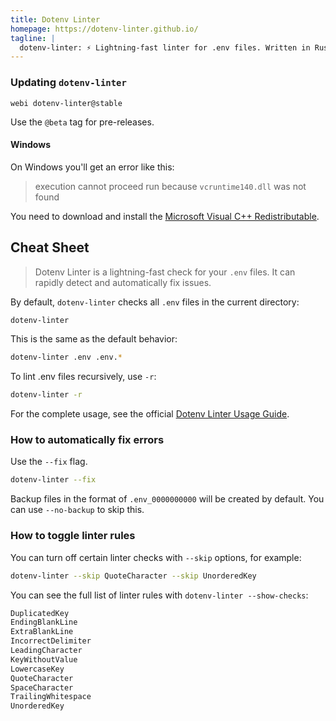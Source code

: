 ```yaml
---
title: Dotenv Linter
homepage: https://dotenv-linter.github.io/
tagline: |
  dotenv-linter: ⚡️ Lightning-fast linter for .env files. Written in Rust 🦀
---
```


### Updating `dotenv-linter`

`webi dotenv-linter@stable`

Use the `@beta` tag for pre-releases.

#### Windows

On Windows you'll get an error like this:

> execution cannot proceed run because `vcruntime140.dll` was not found

You need to download and install the
[Microsoft Visual C++ Redistributable](https://support.microsoft.com/en-us/help/2977003/the-latest-supported-visual-c-downloads).

## Cheat Sheet

> Dotenv Linter is a lightning-fast check for your `.env` files. It can rapidly
> detect and automatically fix issues.

By default, `dotenv-linter` checks all `.env` files in the current directory:

```bash
dotenv-linter
```

This is the same as the default behavior:

```bash
dotenv-linter .env .env.*
```

To lint .env files recursively, use `-r`:

```bash
dotenv-linter -r
```

For the complete usage, see the official
[Dotenv Linter Usage Guide](https://dotenv-linter.github.io/#/usage).

### How to automatically fix errors

Use the `--fix` flag.

```bash
dotenv-linter --fix
```

Backup files in the format of `.env_0000000000` will be created by default. You
can use `--no-backup` to skip this.

### How to toggle linter rules

You can turn off certain linter checks with `--skip` options, for example:

```bash
dotenv-linter --skip QuoteCharacter --skip UnorderedKey
```

You can see the full list of linter rules with `dotenv-linter --show-checks`:

```txt
DuplicatedKey
EndingBlankLine
ExtraBlankLine
IncorrectDelimiter
LeadingCharacter
KeyWithoutValue
LowercaseKey
QuoteCharacter
SpaceCharacter
TrailingWhitespace
UnorderedKey
```
